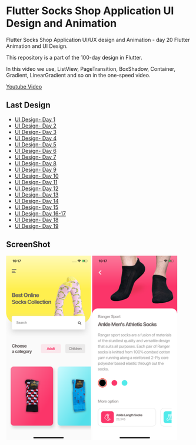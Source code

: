 # Flutter Socks Shop Application UI Design and Animation

Flutter Socks Shop Application UI/UX design and Animation - day 20 Flutter Animation and UI Design.

This repository is a part of the 100-day design in Flutter.

In this video we use, ListView, PageTransition, BoxShadow, Container, Gradient, LinearGradient and so on in the one-speed video.

[Youtube Video](https://youtu.be/53Z-s-a_ne8)

## Last Design
- [UI Design- Day 1](https://github.com/afgprogrammer/flutter-inspiration-app-ui)
- [UI Design- Day 2](https://github.com/afgprogrammer/Flutter-trip-app-ui)
- [UI Design- Day 3](https://github.com/afgprogrammer/Flutter-food-delivery-app-ui)
- [UI Design- Day 4](https://github.com/afgprogrammer/Flutter-actors-profile-app-ui)
- [UI Design- Day 5](https://github.com/afgprogrammer/Flutter-ripple-map-application)
- [UI Design- Day 6](https://github.com/afgprogrammer/Flutter-page-transition-animation)
- [UI Design- Day 7](https://github.com/afgprogrammer/Flutter-button-animation)
- [UI Design- Day 8](https://github.com/afgprogrammer/Flutter-Splash-Screen-Animation)
- [UI Design- Day 9](https://github.com/afgprogrammer/Flutter-Party-Event-Application)
- [UI Design- Day 10](https://github.com/afgprogrammer/Flutter-GridView-Example-UI)
- [UI Design- Day 11](https://github.com/afgprogrammer/Flutter-Travel-Application)
- [UI Design- Day 12](https://github.com/afgprogrammer/Flutter-Login-Page-UI)
- [UI Design- Day 13](https://github.com/afgprogrammer/Flutter-Login-Page-Design)
- [UI Design- Day 14](https://github.com/afgprogrammer/Flutter-Login-Page-3)
- [UI Design- Day 15](https://github.com/afgprogrammer/Flutter-Shoes-Shop-App)
- [UI Design- Day 16-17](https://github.com/afgprogrammer/Flutter-Complete-e-commerce)
- [UI Design- Day 18](https://github.com/afgprogrammer/Flutter-Custom-Carousel)
- [UI Design- Day 19](https://github.com/afgprogrammer/Flutter-Facebook-Redesign)


## ScreenShot

<img src="assets/screenshot/one.png" height="500em"/>&nbsp;<img src="assets/screenshot/two.png" height="500em" />
